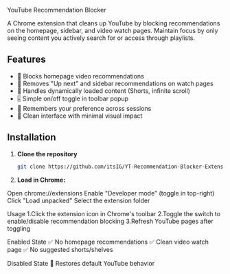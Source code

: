 YouTube Recommendation Blocker

A Chrome extension that cleans up YouTube by blocking recommendations on the homepage, sidebar, and video watch pages. Maintain focus by only seeing content you actively search for or access through playlists.

## Features

- 🚫 Blocks homepage video recommendations
- 🎥 Removes "Up next" and sidebar recommendations on watch pages
- 🔄 Handles dynamically loaded content (Shorts, infinite scroll)
- 🎚️ Simple on/off toggle in toolbar popup
- 💾 Remembers your preference across sessions
- 🧹 Clean interface with minimal visual impact

## Installation

1. **Clone the repository**
   ```bash
   git clone https://github.com/itsIG/YT-Recommendation-Blocker-Extension.git
2. **Load in Chrome:**

Open chrome://extensions
Enable "Developer mode" (toggle in top-right)
Click "Load unpacked"
Select the extension folder

Usage
1.Click the extension icon in Chrome's toolbar
2.Toggle the switch to enable/disable recommendation blocking
3.Refresh YouTube pages after toggling

Enabled State
✅ No homepage recommendations
✅ Clean video watch page
✅ No suggested shorts/shelves

Disabled State
🔴 Restores default YouTube behavior
